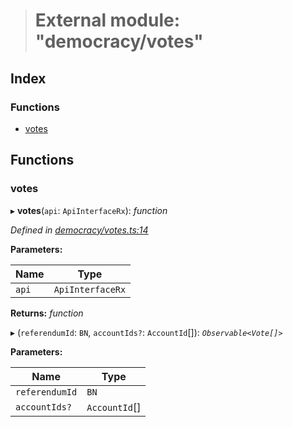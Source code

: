 > # External module: "democracy/votes"

## Index

### Functions

* [votes](_democracy_votes_.md#votes)

## Functions

###  votes

▸ **votes**(`api`: `ApiInterfaceRx`): *function*

*Defined in [democracy/votes.ts:14](https://github.com/polkadot-js/api/blob/5ee2caf/packages/api-derive/src/democracy/votes.ts#L14)*

**Parameters:**

Name | Type |
------ | ------ |
`api` | `ApiInterfaceRx` |

**Returns:** *function*

▸ (`referendumId`: `BN`, `accountIds?`: `AccountId`[]): *`Observable<Vote[]>`*

**Parameters:**

Name | Type |
------ | ------ |
`referendumId` | `BN` |
`accountIds?` | `AccountId`[] |